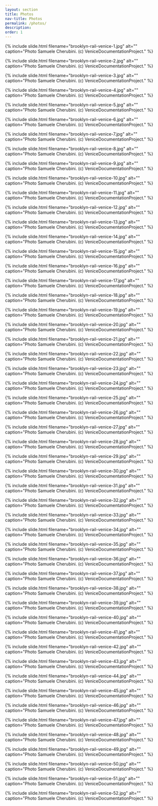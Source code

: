 ```yaml
---
layout: section
title: Photos
nav-title: Photos
permalink: /photos/
description:
order: 1
---
```


{% include slide.html filename="brooklyn-rail-venice-1.jpg" alt="" caption="Photo Samuele Cherubini. (c) VeniceDocumentationProject." %}

{% include slide.html filename="brooklyn-rail-venice-2.jpg" alt="" caption="Photo Samuele Cherubini. (c) VeniceDocumentationProject." %}

{% include slide.html filename="brooklyn-rail-venice-3.jpg" alt="" caption="Photo Samuele Cherubini. (c) VeniceDocumentationProject." %}

{% include slide.html filename="brooklyn-rail-venice-4.jpg" alt="" caption="Photo Samuele Cherubini. (c) VeniceDocumentationProject." %}

{% include slide.html filename="brooklyn-rail-venice-5.jpg" alt="" caption="Photo Samuele Cherubini. (c) VeniceDocumentationProject." %}

{% include slide.html filename="brooklyn-rail-venice-6.jpg" alt="" caption="Photo Samuele Cherubini. (c) VeniceDocumentationProject." %}

{% include slide.html filename="brooklyn-rail-venice-7.jpg" alt="" caption="Photo Samuele Cherubini. (c) VeniceDocumentationProject." %}

{% include slide.html filename="brooklyn-rail-venice-8.jpg" alt="" caption="Photo Samuele Cherubini. (c) VeniceDocumentationProject." %}

{% include slide.html filename="brooklyn-rail-venice-9.jpg" alt="" caption="Photo Samuele Cherubini. (c) VeniceDocumentationProject." %}

{% include slide.html filename="brooklyn-rail-venice-10.jpg" alt="" caption="Photo Samuele Cherubini. (c) VeniceDocumentationProject." %}

{% include slide.html filename="brooklyn-rail-venice-11.jpg" alt="" caption="Photo Samuele Cherubini. (c) VeniceDocumentationProject." %}

{% include slide.html filename="brooklyn-rail-venice-12.jpg" alt="" caption="Photo Samuele Cherubini. (c) VeniceDocumentationProject." %}

{% include slide.html filename="brooklyn-rail-venice-13.jpg" alt="" caption="Photo Samuele Cherubini. (c) VeniceDocumentationProject." %}

{% include slide.html filename="brooklyn-rail-venice-14.jpg" alt="" caption="Photo Samuele Cherubini. (c) VeniceDocumentationProject." %}

{% include slide.html filename="brooklyn-rail-venice-15.jpg" alt="" caption="Photo Samuele Cherubini. (c) VeniceDocumentationProject." %}

{% include slide.html filename="brooklyn-rail-venice-16.jpg" alt="" caption="Photo Samuele Cherubini. (c) VeniceDocumentationProject." %}

{% include slide.html filename="brooklyn-rail-venice-17.jpg" alt="" caption="Photo Samuele Cherubini. (c) VeniceDocumentationProject." %}

{% include slide.html filename="brooklyn-rail-venice-18.jpg" alt="" caption="Photo Samuele Cherubini. (c) VeniceDocumentationProject." %}

{% include slide.html filename="brooklyn-rail-venice-19.jpg" alt="" caption="Photo Samuele Cherubini. (c) VeniceDocumentationProject." %}

{% include slide.html filename="brooklyn-rail-venice-20.jpg" alt="" caption="Photo Samuele Cherubini. (c) VeniceDocumentationProject." %}

{% include slide.html filename="brooklyn-rail-venice-21.jpg" alt="" caption="Photo Samuele Cherubini. (c) VeniceDocumentationProject." %}

{% include slide.html filename="brooklyn-rail-venice-22.jpg" alt="" caption="Photo Samuele Cherubini. (c) VeniceDocumentationProject." %}

{% include slide.html filename="brooklyn-rail-venice-23.jpg" alt="" caption="Photo Samuele Cherubini. (c) VeniceDocumentationProject." %}

{% include slide.html filename="brooklyn-rail-venice-24.jpg" alt="" caption="Photo Samuele Cherubini. (c) VeniceDocumentationProject." %}

{% include slide.html filename="brooklyn-rail-venice-25.jpg" alt="" caption="Photo Samuele Cherubini. (c) VeniceDocumentationProject." %}

{% include slide.html filename="brooklyn-rail-venice-26.jpg" alt="" caption="Photo Samuele Cherubini. (c) VeniceDocumentationProject." %}

{% include slide.html filename="brooklyn-rail-venice-27.jpg" alt="" caption="Photo Samuele Cherubini. (c) VeniceDocumentationProject." %}

{% include slide.html filename="brooklyn-rail-venice-28.jpg" alt="" caption="Photo Samuele Cherubini. (c) VeniceDocumentationProject." %}

{% include slide.html filename="brooklyn-rail-venice-29.jpg" alt="" caption="Photo Samuele Cherubini. (c) VeniceDocumentationProject." %}

{% include slide.html filename="brooklyn-rail-venice-30.jpg" alt="" caption="Photo Samuele Cherubini. (c) VeniceDocumentationProject." %}

{% include slide.html filename="brooklyn-rail-venice-31.jpg" alt="" caption="Photo Samuele Cherubini. (c) VeniceDocumentationProject." %}

{% include slide.html filename="brooklyn-rail-venice-32.jpg" alt="" caption="Photo Samuele Cherubini. (c) VeniceDocumentationProject." %}

{% include slide.html filename="brooklyn-rail-venice-33.jpg" alt="" caption="Photo Samuele Cherubini. (c) VeniceDocumentationProject." %}

{% include slide.html filename="brooklyn-rail-venice-34.jpg" alt="" caption="Photo Samuele Cherubini. (c) VeniceDocumentationProject." %}

{% include slide.html filename="brooklyn-rail-venice-35.jpg" alt="" caption="Photo Samuele Cherubini. (c) VeniceDocumentationProject." %}

{% include slide.html filename="brooklyn-rail-venice-36.jpg" alt="" caption="Photo Samuele Cherubini. (c) VeniceDocumentationProject." %}

{% include slide.html filename="brooklyn-rail-venice-37.jpg" alt="" caption="Photo Samuele Cherubini. (c) VeniceDocumentationProject." %}

{% include slide.html filename="brooklyn-rail-venice-38.jpg" alt="" caption="Photo Samuele Cherubini. (c) VeniceDocumentationProject." %}

{% include slide.html filename="brooklyn-rail-venice-39.jpg" alt="" caption="Photo Samuele Cherubini. (c) VeniceDocumentationProject." %}

{% include slide.html filename="brooklyn-rail-venice-40.jpg" alt="" caption="Photo Samuele Cherubini. (c) VeniceDocumentationProject." %}

{% include slide.html filename="brooklyn-rail-venice-41.jpg" alt="" caption="Photo Samuele Cherubini. (c) VeniceDocumentationProject." %}

{% include slide.html filename="brooklyn-rail-venice-42.jpg" alt="" caption="Photo Samuele Cherubini. (c) VeniceDocumentationProject." %}

{% include slide.html filename="brooklyn-rail-venice-43.jpg" alt="" caption="Photo Samuele Cherubini. (c) VeniceDocumentationProject." %}

{% include slide.html filename="brooklyn-rail-venice-44.jpg" alt="" caption="Photo Samuele Cherubini. (c) VeniceDocumentationProject." %}

{% include slide.html filename="brooklyn-rail-venice-45.jpg" alt="" caption="Photo Samuele Cherubini. (c) VeniceDocumentationProject." %}

{% include slide.html filename="brooklyn-rail-venice-46.jpg" alt="" caption="Photo Samuele Cherubini. (c) VeniceDocumentationProject." %}

{% include slide.html filename="brooklyn-rail-venice-47.jpg" alt="" caption="Photo Samuele Cherubini. (c) VeniceDocumentationProject." %}

{% include slide.html filename="brooklyn-rail-venice-48.jpg" alt="" caption="Photo Samuele Cherubini. (c) VeniceDocumentationProject." %}

{% include slide.html filename="brooklyn-rail-venice-49.jpg" alt="" caption="Photo Samuele Cherubini. (c) VeniceDocumentationProject." %}

{% include slide.html filename="brooklyn-rail-venice-50.jpg" alt="" caption="Photo Samuele Cherubini. (c) VeniceDocumentationProject." %}

{% include slide.html filename="brooklyn-rail-venice-51.jpg" alt="" caption="Photo Samuele Cherubini. (c) VeniceDocumentationProject." %}

{% include slide.html filename="brooklyn-rail-venice-52.jpg" alt="" caption="Photo Samuele Cherubini. (c) VeniceDocumentationProject." %}
